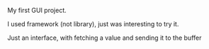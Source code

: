 My first GUI project.

I used framework (not library), just was interesting to try it.

Just an interface, with fetching a value and sending it to the buffer